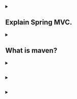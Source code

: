 <details><summary>
  
## Explain Spring MVC.
</summary>

Spring MVC, which stands for Spring Model-View-Controller, is a popular and widely used framework for building web applications in the Java programming language. It is a part of the broader Spring Framework and provides a comprehensive solution for developing web applications in a structured and maintainable way. Spring MVC follows the Model-View-Controller architectural pattern, which separates an application into three interconnected components:

1. Model: The Model represents the application's data and business logic. It is responsible for processing and managing the data. In a Spring MVC application, the Model is typically implemented as Java objects or beans. These objects encapsulate the application's data and interact with the database, services, or other data sources.

2. View: The View is responsible for rendering the data provided by the Model. In the context of web applications, the View often consists of templates, JSP (JavaServer Pages), or HTML pages. Spring MVC allows for flexibility in choosing the view technology, and it supports a wide range of view rendering technologies.

3. Controller: The Controller is the central component responsible for handling incoming HTTP requests, processing them, and coordinating the interaction between the Model and the View. It contains application logic, processes user input, and determines which View should be displayed. In Spring MVC, Controllers are typically implemented as Java classes and are responsible for routing requests to the appropriate parts of the application.

Key features and concepts of Spring MVC:

1. DispatcherServlet: This is the front controller in Spring MVC. It receives all incoming requests and dispatches them to the appropriate Controller based on the request URL and HTTP method.

2. Request Mapping: Controllers use request mappings to define which requests they can handle. These mappings specify the URL patterns that map to specific Controller methods.

3. View Resolvers: View resolvers are used to determine which view or template should be rendered. Spring MVC supports various view resolvers for JSP, Thymeleaf, FreeMarker, and more.

4. Model Attributes: Controllers can add attributes to the Model, which are then available for rendering by the View. These attributes are used to pass data from the Controller to the View.

5. Data Binding: Spring MVC provides data binding mechanisms to automatically bind request parameters to Java objects, making it easy to work with forms and form submissions.

6. Validation: Spring MVC offers built-in validation support for form data using annotations and custom validation logic.

7. Interceptors: Interceptors are used to perform actions before and after request handling, such as logging, authentication, or modifying the request or response.

8. RESTful Web Services: Spring MVC can be used to create RESTful web services by returning data in response to HTTP requests, often in JSON or XML format.

Spring MVC is a versatile framework suitable for building a wide range of web applications, from simple web pages to complex enterprise applications. It promotes a clean separation of concerns and is known for its flexibility and ease of integration with other technologies and libraries.

</details>
<details><summary>

## What is maven?
</summary>

Maven is an open-source build tool that helps developers build, publish, and deploy projects. It was developed by the Apache Software Foundation and is written in Java. Maven is used to create projects in other languages, such as C#, Scala, and Ruby. 

Maven uses a standard directory layout and a default build lifecycle to help development teams automate the project's build infrastructure. It allows developers to create projects, dependencies, and documentation using Project Object Model (POM) and plugins. 

Maven was originally developed to simplify the build process for the Jakarta Turbine Project. It is now widely used to manage project dependencies and the entire lifecycle of any project. 

The word "Maven" comes from the Yiddish language and means "gatherer of knowledge".
</details>
<details><summary>

## 
</summary>


</details>
<details><summary>

## 
</summary>


</details>
<details><summary>

## 
</summary>


</details>

